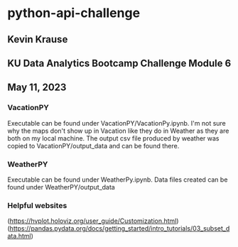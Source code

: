 # python-api-challenge
## Kevin Krause
## KU Data Analytics Bootcamp Challenge Module 6
## May 11, 2023

###  VacationPY
Executable can be found under VacationPY/VacationPy.ipynb.  I'm not sure why the maps don't show up in Vacation like they do in Weather as they are both on my local machine.
The output csv file produced by weather was copied to VacationPY/output_data and can be found there.

### WeatherPY
Executable can be found under WeatherPy.ipynb. 
Data files created can be found under WeatherPY/output_data

### Helpful websites
(https://hvplot.holoviz.org/user_guide/Customization.html)
(https://pandas.pydata.org/docs/getting_started/intro_tutorials/03_subset_data.html)



